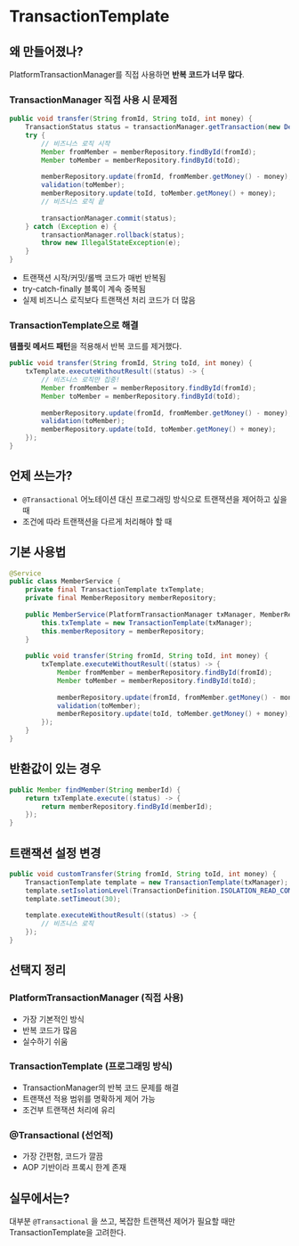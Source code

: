 # TransactionTemplate

## 왜 만들어졌나?
PlatformTransactionManager를 직접 사용하면 **반복 코드가 너무 많다**.

### TransactionManager 직접 사용 시 문제점
```java
public void transfer(String fromId, String toId, int money) {
    TransactionStatus status = transactionManager.getTransaction(new DefaultTransactionDefinition());
    try {
        // 비즈니스 로직 시작
        Member fromMember = memberRepository.findById(fromId);
        Member toMember = memberRepository.findById(toId);
        
        memberRepository.update(fromId, fromMember.getMoney() - money);
        validation(toMember);
        memberRepository.update(toId, toMember.getMoney() + money);
        // 비즈니스 로직 끝
        
        transactionManager.commit(status);
    } catch (Exception e) {
        transactionManager.rollback(status);
        throw new IllegalStateException(e);
    }
}
```
- 트랜잭션 시작/커밋/롤백 코드가 매번 반복됨
- try-catch-finally 블록이 계속 중복됨
- 실제 비즈니스 로직보다 트랜잭션 처리 코드가 더 많음

### TransactionTemplate으로 해결
**템플릿 메서드 패턴**을 적용해서 반복 코드를 제거했다.

```java
public void transfer(String fromId, String toId, int money) {
    txTemplate.executeWithoutResult((status) -> {
        // 비즈니스 로직만 집중!
        Member fromMember = memberRepository.findById(fromId);
        Member toMember = memberRepository.findById(toId);
        
        memberRepository.update(fromId, fromMember.getMoney() - money);
        validation(toMember);
        memberRepository.update(toId, toMember.getMoney() + money);
    });
}
```

## 언제 쓰는가?
- ```@Transactional``` 어노테이션 대신 프로그래밍 방식으로 트랜잭션을 제어하고 싶을 때
- 조건에 따라 트랜잭션을 다르게 처리해야 할 때

## 기본 사용법
```java
@Service
public class MemberService {
    private final TransactionTemplate txTemplate;
    private final MemberRepository memberRepository;
    
    public MemberService(PlatformTransactionManager txManager, MemberRepository memberRepository) {
        this.txTemplate = new TransactionTemplate(txManager);
        this.memberRepository = memberRepository;
    }
    
    public void transfer(String fromId, String toId, int money) {
        txTemplate.executeWithoutResult((status) -> {
            Member fromMember = memberRepository.findById(fromId);
            Member toMember = memberRepository.findById(toId);
            
            memberRepository.update(fromId, fromMember.getMoney() - money);
            validation(toMember);
            memberRepository.update(toId, toMember.getMoney() + money);
        });
    }
}
```

## 반환값이 있는 경우
```java
public Member findMember(String memberId) {
    return txTemplate.execute((status) -> {
        return memberRepository.findById(memberId);
    });
}
```

## 트랜잭션 설정 변경
```java
public void customTransfer(String fromId, String toId, int money) {
    TransactionTemplate template = new TransactionTemplate(txManager);
    template.setIsolationLevel(TransactionDefinition.ISOLATION_READ_COMMITTED);
    template.setTimeout(30);
    
    template.executeWithoutResult((status) -> {
        // 비즈니스 로직
    });
}
```

## 선택지 정리

### PlatformTransactionManager (직접 사용)
- 가장 기본적인 방식
- 반복 코드가 많음
- 실수하기 쉬움

### TransactionTemplate (프로그래밍 방식)
- TransactionManager의 반복 코드 문제를 해결
- 트랜잭션 적용 범위를 명확하게 제어 가능
- 조건부 트랜잭션 처리에 유리

### @Transactional (선언적)
- 가장 간편함, 코드가 깔끔
- AOP 기반이라 프록시 한계 존재

## 실무에서는?
대부분 ```@Transactional``` 을 쓰고, 복잡한 트랜잭션 제어가 필요할 때만 TransactionTemplate을 고려한다.
